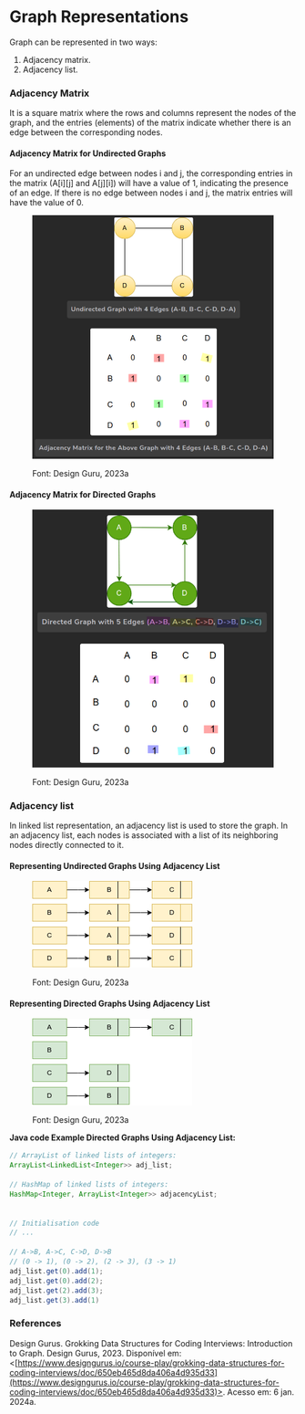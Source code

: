 # Graph Representations

Graph can be represented in two ways:

1. Adjacency matrix.
2. Adjacency list.



### Adjacency Matrix

It is a square matrix where the rows and columns represent the nodes of the graph, and the entries (elements) of the matrix indicate whether there is an edge between the corresponding nodes.



#### Adjacency Matrix for Undirected Graphs <a href="#adjacency-matrix-for-undirected-graphs" id="adjacency-matrix-for-undirected-graphs"></a>

For an undirected edge between nodes i and j, the corresponding entries in the matrix (A\[i]\[j] and A\[j]\[i]) will have a value of 1, indicating the presence of an edge. If there is no edge between nodes i and j, the matrix entries will have the value of 0.



<figure><img src="../../.gitbook/assets/image (13).png" alt=""><figcaption><p>Font:  Design Guru, 2023a</p></figcaption></figure>



#### Adjacency Matrix for Directed Graphs <a href="#adjacency-matrix-for-undirected-graphs" id="adjacency-matrix-for-undirected-graphs"></a>

<figure><img src="../../.gitbook/assets/image.png" alt=""><figcaption><p>Font:  Design Guru, 2023a</p></figcaption></figure>



### Adjacency list

In linked list representation, an adjacency list is used to store the graph. In an adjacency list, each nodes is associated with a list of its neighboring nodes directly connected to it.



#### Representing Undirected Graphs Using Adjacency List <a href="#representing-directed-graphs-using-adjacency-list" id="representing-directed-graphs-using-adjacency-list"></a>

<figure><img src="../../.gitbook/assets/image (2).png" alt=""><figcaption><p>Font:  Design Guru, 2023a</p></figcaption></figure>



#### Representing Directed Graphs Using Adjacency List <a href="#representing-directed-graphs-using-adjacency-list" id="representing-directed-graphs-using-adjacency-list"></a>

<figure><img src="../../.gitbook/assets/image (1).png" alt=""><figcaption><p>Font:  Design Guru, 2023a</p></figcaption></figure>



**Java code Example Directed Graphs Using Adjacency List:**

```java
// ArrayList of linked lists of integers:
ArrayList<LinkedList<Integer>> adj_list;

// HashMap of linked lists of integers:
HashMap<Integer, ArrayList<Integer>> adjacencyList;


// Initialisation code
// ...

// A->B, A->C, C->D, D->B
// (0 -> 1), (0 -> 2), (2 -> 3), (3 -> 1)
adj_list.get(0).add(1);
adj_list.get(0).add(2);
adj_list.get(2).add(3);
adj_list.get(3).add(1)
```



### References

Design Gurus. Grokking Data Structures for Coding Interviews: Introduction to Graph. Design Gurus, 2023. Disponível em: <[https://www.designgurus.io/course-play/grokking-data-structures-for-coding-interviews/doc/650eb465d8da406a4d935d33](https://www.designgurus.io/course-play/grokking-data-structures-for-coding-interviews/doc/650eb465d8da406a4d935d33)>. Acesso em: 6 jan. 2024a.
